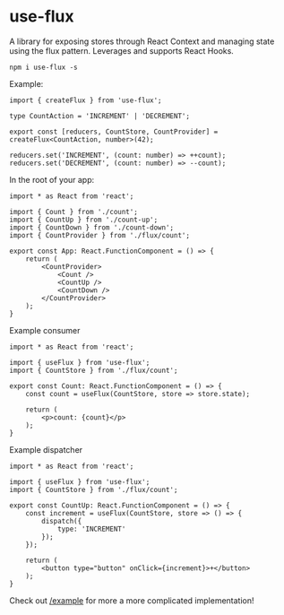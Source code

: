 # use-flux

A library for exposing stores through React Context and managing state using the flux pattern. Leverages and supports React Hooks.

`npm i use-flux -s`

Example:
```tsx
import { createFlux } from 'use-flux';

type CountAction = 'INCREMENT' | 'DECREMENT';

export const [reducers, CountStore, CountProvider] = createFlux<CountAction, number>(42);

reducers.set('INCREMENT', (count: number) => ++count);
reducers.set('DECREMENT', (count: number) => --count);
```

In the root of your app:
```tsx
import * as React from 'react';

import { Count } from './count';
import { CountUp } from './count-up';
import { CountDown } from './count-down';
import { CountProvider } from './flux/count';

export const App: React.FunctionComponent = () => {
	return (
		<CountProvider>
			<Count />
			<CountUp />
			<CountDown />
		</CountProvider>
	);
}
```

Example consumer
```tsx
import * as React from 'react';

import { useFlux } from 'use-flux';
import { CountStore } from './flux/count';

export const Count: React.FunctionComponent = () => {
	const count = useFlux(CountStore, store => store.state);

	return (
		<p>count: {count}</p>
	);
}
```

Example dispatcher
```tsx
import * as React from 'react';

import { useFlux } from 'use-flux';
import { CountStore } from './flux/count';

export const CountUp: React.FunctionComponent = () => {
	const increment = useFlux(CountStore, store => () => {
		dispatch({
			type: 'INCREMENT'
		});
	});

	return (
		<button type="button" onClick={increment}>+</button>
	);
}
```

Check out [/example](https://github.com/spencerudnick/use-flux/tree/master/example) for more a more complicated implementation!

